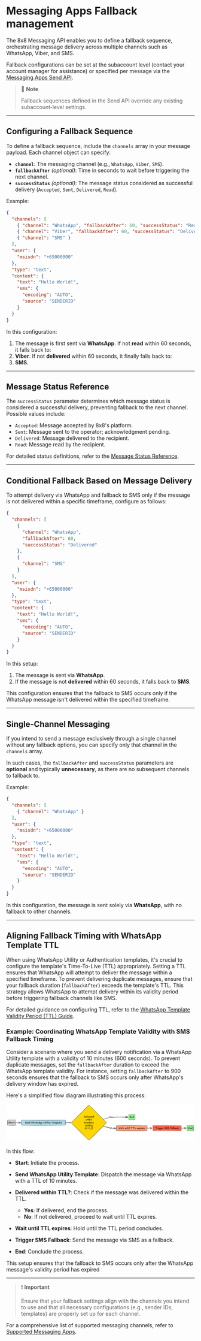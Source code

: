 # Messaging Apps Fallback management

The 8x8 Messaging API enables you to define a fallback sequence, orchestrating message delivery across multiple channels such as WhatsApp, Viber, and SMS.

Fallback configurations can be set at the subaccount level (contact your account manager for assistance) or specified per message via the [Messaging Apps Send API](/connect/reference/chatapps-send-api).

> 🚧 **Note**
>
> Fallback sequences defined in the Send API override any existing subaccount-level settings.

***

## Configuring a Fallback Sequence

To define a fallback sequence, include the `channels` array in your message payload. Each channel object can specify:

- **`channel`**: The messaging channel (e.g., `WhatsApp`, `Viber`, `SMS`).
- **`fallbackAfter`** _(optional)_: Time in seconds to wait before triggering the next channel.
- **`successStatus`** _(optional)_: The message status considered as successful delivery (`Accepted`, `Sent`, `Delivered`, `Read`).

Example:

```json
{
  "channels": [
    { "channel": "WhatsApp", "fallbackAfter": 60, "successStatus": "Read" },
    { "channel": "Viber", "fallbackAfter": 60, "successStatus": "Delivered" },
    { "channel": "SMS" }
  ],
  "user": {
    "msisdn": "+65000000"
  },
  "type": "text",
  "content": {
    "text": "Hello World!",
    "sms": {
      "encoding": "AUTO",
      "source": "SENDERID"
    }
  }
}
```

In this configuration:

1. The message is first sent via **WhatsApp**. If not **read** within 60 seconds, it falls back to:
2. **Viber**. If not **delivered** within 60 seconds, it finally falls back to:
3. **SMS**.

***

## Message Status Reference

The `successStatus` parameter determines which message status is considered a successful delivery, preventing fallback to the next channel. Possible values include:

- `Accepted`: Message accepted by 8x8's platform.
- `Sent`: Message sent to the operator; acknowledgment pending.
- `Delivered`: Message delivered to the recipient.
- `Read`: Message read by the recipient.

For detailed status definitions, refer to the [Message Status Reference](/connect/reference/message-status-references).

***

## Conditional Fallback Based on Message Delivery

To attempt delivery via WhatsApp and fallback to SMS only if the message is not delivered within a specific timeframe, configure as follows:

```json
{
  "channels": [
    {
      "channel": "WhatsApp",
      "fallbackAfter": 60,
      "successStatus": "Delivered"
    },
    {
      "channel": "SMS"
    }
  ],
  "user": {
    "msisdn": "+65000000"
  },
  "type": "text",
  "content": {
    "text": "Hello World!",
    "sms": {
      "encoding": "AUTO",
      "source": "SENDERID"
    }
  }
}
```

In this setup:

1. The message is sent via **WhatsApp**.
2. If the message is not **delivered** within 60 seconds, it falls back to **SMS**.

This configuration ensures that the fallback to SMS occurs only if the WhatsApp message isn't delivered within the specified timeframe.

***

## Single-Channel Messaging

If you intend to send a message exclusively through a single channel without any fallback options, you can specify only that channel in the `channels` array.

In such cases, the `fallbackAfter` and `successStatus` parameters are **optional** and typically **unnecessary**, as there are no subsequent channels to fallback to.

Example:

```json
{
  "channels": [
    { "channel": "WhatsApp" }
  ],
  "user": {
    "msisdn": "+65000000"
  },
  "type": "text",
  "content": {
    "text": "Hello World!",
    "sms": {
      "encoding": "AUTO",
      "source": "SENDERID"
    }
  }
}
```

In this configuration, the message is sent solely via **WhatsApp**, with no fallback to other channels.

***

## Aligning Fallback Timing with WhatsApp Template TTL

When using WhatsApp Utility or Authentication templates, it's crucial to configure the template's Time-To-Live (TTL) appropriately. Setting a TTL ensures that WhatsApp will attempt to deliver the message within a specified timeframe. To prevent delivering duplicate messages, ensure that your fallback duration (`fallbackAfter`) exceeds the template's TTL. This strategy allows WhatsApp to attempt delivery within its validity period before triggering fallback channels like SMS.

For detailed guidance on configuring TTL, refer to the [WhatsApp Template Validity Period (TTL) Guide](/connect/docs/guide-whatsapp-template-validity-period-ttl).

### **Example: Coordinating WhatsApp Template Validity with SMS Fallback Timing**

Consider a scenario where you send a delivery notification via a WhatsApp Utility template with a validity of 10 minutes (600 seconds). To prevent duplicate messages, set the `fallbackAfter` duration to exceed the WhatsApp template validity. For instance, setting `fallbackAfter` to 900 seconds ensures that the fallback to SMS occurs only after WhatsApp's delivery window has expired.

Here's a simplified flow diagram illustrating this process:

![](../images/94d6af03e9b289df4b5ff226567a0f0531ab415307923da0181e7b67895fa836-image.png)

In this flow:

- **Start**: Initiate the process.
- **Send WhatsApp Utility Template**: Dispatch the message via WhatsApp with a TTL of 10 minutes.
- **Delivered within TTL?**: Check if the message was delivered within the TTL.

	- **Yes**: If delivered, end the process.
	- **No**: If not delivered, proceed to wait until TTL expires.
- **Wait until TTL expires**: Hold until the TTL period concludes.
- **Trigger SMS Fallback**: Send the message via SMS as a fallback.
- **End**: Conclude the process.

This setup ensures that the fallback to SMS occurs only after the WhatsApp message's validity period has expired

***

> ❗️ **Important**
>
> Ensure that your fallback settings align with the channels you intend to use and that all necessary configurations (e.g., sender IDs, templates) are properly set up for each channel.
>

For a comprehensive list of supported messaging channels, refer to [Supported Messaging Apps](/connect/reference/list-of-supported-chatapps-channels).
